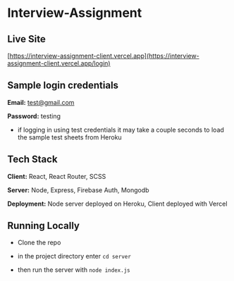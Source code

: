 # Interview-Assignment

## Live Site

[https://interview-assignment-client.vercel.app](https://interview-assignment-client.vercel.app/login)

## Sample login credentials

**Email:** test@gmail.com

**Password:** testing

- if logging in using test credentials it may take a couple seconds to load the sample test sheets from Heroku

## Tech Stack 

**Client:** React, React Router, SCSS

**Server:** Node, Express, Firebase Auth, Mongodb

**Deployment:** Node server deployed on Heroku, Client deployed with Vercel

## Running Locally

- Clone the repo

- in the project directory enter ``` cd server ```

- then run the server with ``` node index.js ```
